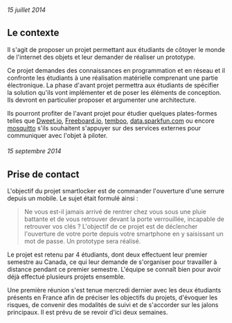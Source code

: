 ###### 15 juillet 2014

Le contexte
------------------------

Il s'agit de proposer un projet permettant aux étudiants de côtoyer le monde de l'internet des objets et leur demander de réaliser un prototype. 

Ce projet demandes des connaissances en programmation et en réseau et il confronte les étudiants à une réalisation matérielle comprenant une partie électronique. La phase d'avant projet permettra aux étudiants de spécifier la solution qu'ils vont implémenter et de poser les éléments de conception. Ils devront en particulier proposer et argumenter une architecture.

Ils pourront profiter de l'avant projet pour étudier quelques plates-formes telles que [Dweet.io](https://dweet.io/), [Freeboard.io](http://freeboard.io/), [temboo](https://temboo.com/), [data.sparkfun.com](https://data.sparkfun.com/) ou encore [mosquitto](http://mosquitto.org/) s'ils souhaitent s'appuyer sur des services externes pour communiquer avec l'objet à piloter.       


###### 15 septembre 2014

Prise de contact
------------------------

L'objectif du projet smartlocker est de commander l'ouverture d'une serrure depuis un mobile. Le sujet était formulé ainsi :

> Ne vous est-il jamais arrivé de rentrer chez vous sous une pluie battante et de vous retrouver devant la porte verrouillée, incapable de retrouver vos clés ? L'objectif de ce projet est de déclencher l'ouverture de votre porte depuis votre smartphone en y saisissant un mot de passe. Un prototype sera réalisé.

Le projet est retenu par 4 étudiants, dont deux effectuent leur premier semestre au Canada, ce qui leur demande  de s'organiser pour travailler à distance pendant ce premier semestre. L'équipe se connaît bien pour avoir déjà effectué plusieurs projets ensemble.

Une première réunion s'est tenue mercredi dernier avec les deux étudiants présents en France afin de préciser les objectifs du projets, d'évoquer les risques, de convenir des modalités de suivi et de s'accorder sur les jalons principaux. Il est prévu de se revoir d'ici deux semaines.


  

